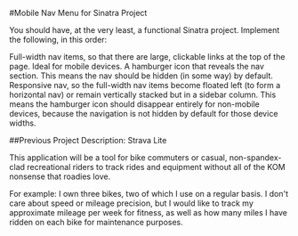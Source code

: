 #Mobile Nav Menu for Sinatra Project

You should have, at the very least, a functional Sinatra project. Implement the following, in this order:

Full-width nav items, so that there are large, clickable links at the top of the page. Ideal for mobile devices.
A hamburger icon that reveals the nav section. This means the nav should be hidden (in some way) by default.
Responsive nav, so the full-width nav items become floated left (to form a horizontal nav) or remain vertically stacked but in a sidebar column. This means the hamburger icon should disappear entirely for non-mobile devices, because the navigation is not hidden by default for those device widths.

##Previous Project Description: Strava Lite

This application will be a tool for bike commuters or casual, non-spandex-clad recreational riders to track rides and equipment without all of the KOM nonsense that roadies love.

For example: I own three bikes, two of which I use on a regular basis. I don't care about speed or mileage precision, but I would like to track my approximate mileage per week for fitness, as well as how many miles I have ridden on each bike for maintenance purposes.
